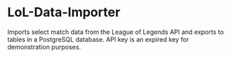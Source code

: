 # LoL-Data-Importer
Imports select match data from the League of Legends API and exports to tables in a PostgreSQL database. API key is an expired key for demonstration purposes.
